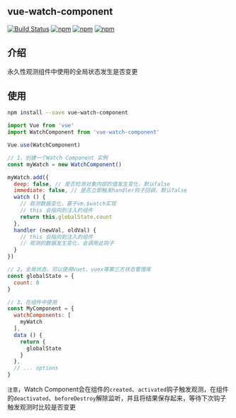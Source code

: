 ## vue-watch-component
[![Build Status](https://travis-ci.org/lzxb/vue-watch-component.svg)](https://travis-ci.org/lzxb/vue-watch-component)
[![npm](https://img.shields.io/npm/v/vue-watch-component.svg)](https://www.npmjs.com/package/vue-watch-component) 
[![npm](https://img.shields.io/npm/dm/vue-watch-component.svg)](https://www.npmjs.com/package/vue-watch-component)
[![npm](https://img.shields.io/npm/dt/vue-watch-component.svg)](https://www.npmjs.com/package/vue-watch-component)

## 介绍
永久性观测组件中使用的全局状态发生是否变更

## 使用
``` bash
npm install --save vue-watch-component
```

```js
import Vue from 'vue'
import WatchComponent from 'vue-watch-component'

Vue.use(WatchComponent)

// 1、创建一个Watch Component 实例
const myWatch = new WatchComponent()

myWatch.add({
  deep: false, // 是否检测对象内部的值发生变化，默认false
  immediate: false, // 是否立即触发handler钩子回调，默认false
  watch () {
    // 观测数据变化，基于vm.$watch实现
    // this 会指向到注入的组件
    return this.globalState.count
  },
  handler (newVal, oldVal) {
    // this 会指向到注入的组件
    // 观测的数据发生变化，会调用此钩子
  }
})

// 2、全局状态，可以使用Vuet、vuex等第三方状态管理库
const globalState = {
  count: 0
}

// 3、在组件中使用
const MyComponent = {
  watchComponents: [
    myWatch
  ],
  data () {
    return {
      globalState
    }
  },
  // ... options
}

```

`注意`，Watch Component会在组件的`created`、`activated`钩子触发观测，在组件的`deactivated`、`beforeDestroy`解除监听，并且将结果保存起来，等待下次钩子触发观测时比较是否变更
